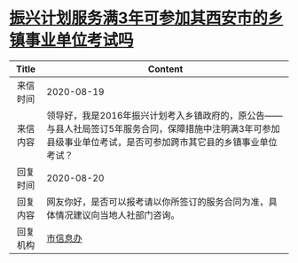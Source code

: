 # <a href="http://www.shangluo.gov.cn/zmhd/ldxxxx.jsp?urltype=leadermail.LeaderMailContentUrl&wbtreeid=1112&leadermailid=6345">振兴计划服务满3年可参加其西安市的乡镇事业单位考试吗</a>
| Title |                                       Content                                        |
|:-----:|--------------------------------------------------------------------------------------|
| 来信时间  | 2020-08-19                                                                           |
| 来信内容  | 领导好，我是2016年振兴计划考入乡镇政府的，原公告——与县人社局签订5年服务合同，保障措施中注明满3年可参加县级事业单位考试，是否可参加跨市其它县的乡镇事业单位考试？ |
| 回复时间  | 2020-08-20                                                                           |
| 回复内容  | 网友你好，是否可以报考请以你所签订的服务合同为准，具体情况建议向当地人社部门咨询。                                            |
| 回复机构  | <a href="../../category/agencies/市信息办.md">市信息办</a>                                   |